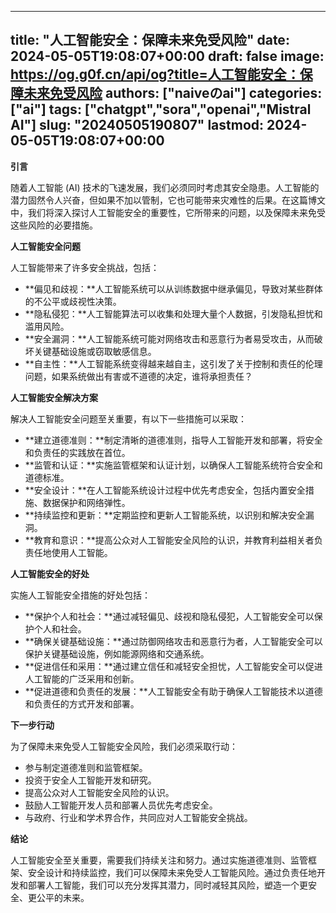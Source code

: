 
---
title: "人工智能安全：保障未来免受风险"
date: 2024-05-05T19:08:07+00:00
draft: false
image: https://og.g0f.cn/api/og?title=人工智能安全：保障未来免受风险
authors: ["naiveのai"]
categories: ["ai"]
tags: ["chatgpt","sora","openai","Mistral AI"]
slug: "20240505190807"
lastmod: 2024-05-05T19:08:07+00:00
---
**引言**

随着人工智能 (AI) 技术的飞速发展，我们必须同时考虑其安全隐患。人工智能的潜力固然令人兴奋，但如果不加以管制，它也可能带来灾难性的后果。在这篇博文中，我们将深入探讨人工智能安全的重要性，它所带来的问题，以及保障未来免受这些风险的必要措施。

**人工智能安全问题**

人工智能带来了许多安全挑战，包括：

* **偏见和歧视：**人工智能系统可以从训练数据中继承偏见，导致对某些群体的不公平或歧视性决策。
* **隐私侵犯：**人工智能算法可以收集和处理大量个人数据，引发隐私担忧和滥用风险。
* **安全漏洞：**人工智能系统可能对网络攻击和恶意行为者易受攻击，从而破坏关键基础设施或窃取敏感信息。
* **自主性：**人工智能系统变得越来越自主，这引发了关于控制和责任的伦理问题，如果系统做出有害或不道德的决定，谁将承担责任？

**人工智能安全解决方案**

解决人工智能安全问题至关重要，有以下一些措施可以采取：

* **建立道德准则：**制定清晰的道德准则，指导人工智能开发和部署，将安全和负责任的实践放在首位。
* **监管和认证：**实施监管框架和认证计划，以确保人工智能系统符合安全和道德标准。
* **安全设计：**在人工智能系统设计过程中优先考虑安全，包括内置安全措施、数据保护和网络弹性。
* **持续监控和更新：**定期监控和更新人工智能系统，以识别和解决安全漏洞。
* **教育和意识：**提高公众对人工智能安全风险的认识，并教育利益相关者负责任地使用人工智能。

**人工智能安全的好处**

实施人工智能安全措施的好处包括：

* **保护个人和社会：**通过减轻偏见、歧视和隐私侵犯，人工智能安全可以保护个人和社会。
* **确保关键基础设施：**通过防御网络攻击和恶意行为者，人工智能安全可以保护关键基础设施，例如能源网络和交通系统。
* **促进信任和采用：**通过建立信任和减轻安全担忧，人工智能安全可以促进人工智能的广泛采用和创新。
* **促进道德和负责任的发展：**人工智能安全有助于确保人工智能技术以道德和负责任的方式开发和部署。

**下一步行动**

为了保障未来免受人工智能安全风险，我们必须采取行动：

* 参与制定道德准则和监管框架。
* 投资于安全人工智能开发和研究。
* 提高公众对人工智能安全风险的认识。
* 鼓励人工智能开发人员和部署人员优先考虑安全。
* 与政府、行业和学术界合作，共同应对人工智能安全挑战。

**结论**

人工智能安全至关重要，需要我们持续关注和努力。通过实施道德准则、监管框架、安全设计和持续监控，我们可以保障未来免受人工智能风险。通过负责任地开发和部署人工智能，我们可以充分发挥其潜力，同时减轻其风险，塑造一个更安全、更公平的未来。